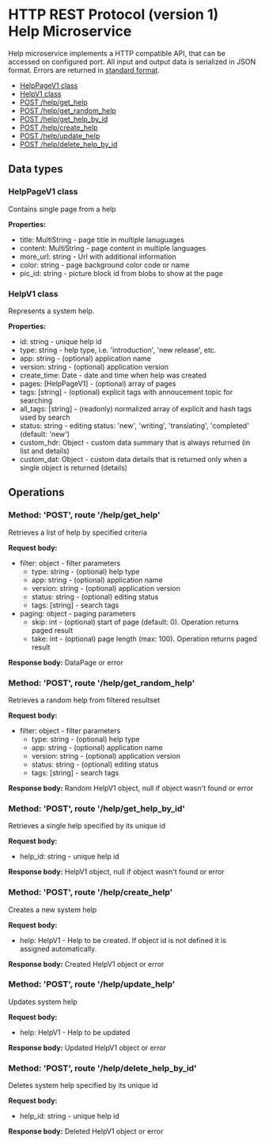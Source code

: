# HTTP REST Protocol (version 1) <br/> Help Microservice

Help microservice implements a HTTP compatible API, that can be accessed on configured port.
All input and output data is serialized in JSON format. Errors are returned in [standard format]().

* [HelpPageV1 class](#class1)
* [HelpV1 class](#class2)
* [POST /help/get_help](#operation1)
* [POST /help/get_random_help](#operation2)
* [POST /help/get_help_by_id](#operation3)
* [POST /help/create_help](#operation4)
* [POST /help/update_help](#operation5)
* [POST /help/delete_help_by_id](#operation6)

## Data types

### <a name="class1"></a> HelpPageV1 class

Contains single page from a help

**Properties:**
- title: MultiString - page title in multiple lanuguages
- content: MultiString - page content in multiple languages
- more_url: string - Url with additional information
- color: string - page background color code or name
- pic_id: string - picture block id from blobs to show at the page

### <a name="class4"></a> HelpV1 class

Represents a system help. 

**Properties:**
- id: string - unique help id
- type: string - help type, i.e. 'introduction', 'new release', etc.
- app: string - (optional) application name
- version: string - (optional) application version
- create_time: Date - date and time when help was created
- pages: [HelpPageV1] - (optional) array of pages
- tags: [string] - (optional) explicit tags with annoucement topic for searching
- all_tags: [string] - (readonly) normalized array of explicit and hash tags used by search
- status: string - editing status: 'new', 'writing', 'translating', 'completed' (default: 'new')
- custom_hdr: Object - custom data summary that is always returned (in list and details)
- custom_dat: Object - custom data details that is returned only when a single object is returned (details)

## Operations

### <a name="operation1"></a> Method: 'POST', route '/help/get_help'

Retrieves a list of help by specified criteria

**Request body:** 
- filter: object - filter parameters
  - type: string - (optional) help type
  - app: string - (optional) application name
  - version: string - (optional) application version
  - status: string - (optional) editing status
  - tags: [string] - search tags
- paging: object - paging parameters
  - skip: int - (optional) start of page (default: 0). Operation returns paged result
  - take: int - (optional) page length (max: 100). Operation returns paged result

**Response body:**
DataPage<HelpV1> or error

### <a name="operation2"></a> Method: 'POST', route '/help/get\_random\_help'

Retrieves a random help from filtered resultset

**Request body:** 
- filter: object - filter parameters
  - type: string - (optional) help type
  - app: string - (optional) application name
  - version: string - (optional) application version
  - status: string - (optional) editing status
  - tags: [string] - search tags

**Response body:**
Random HelpV1 object, null if object wasn't found or error 

### <a name="operation3"></a> Method: 'POST', route '/help/get\_help\_by\_id'

Retrieves a single help specified by its unique id

**Request body:** 
- help_id: string - unique help id

**Response body:**
HelpV1 object, null if object wasn't found or error 

### <a name="operation4"></a> Method: 'POST', route '/help/create_help'

Creates a new system help

**Request body:**
- help: HelpV1 - Help to be created. If object id is not defined it is assigned automatically.

**Response body:**
Created HelpV1 object or error

### <a name="operation5"></a> Method: 'POST', route '/help/update_help'

Updates system help

**Request body:**
- help: HelpV1 - Help to be updated

**Response body:**
Updated HelpV1 object or error 
 
### <a name="operation6"></a> Method: 'POST', route '/help/delete\_help\_by\_id'

Deletes system help specified by its unique id

**Request body:** 
- help_id: string - unique help id

**Response body:**
Deleted HelpV1 object or error 
 
